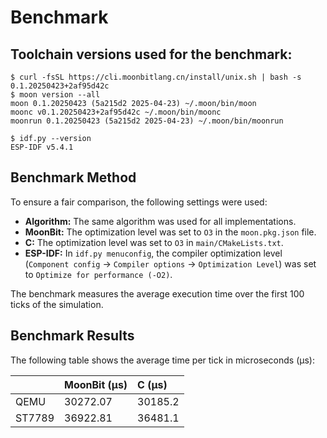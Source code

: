# Benchmark

## Toolchain versions used for the benchmark:

```
$ curl -fsSL https://cli.moonbitlang.cn/install/unix.sh | bash -s 0.1.20250423+2af95d42c
$ moon version --all
moon 0.1.20250423 (5a215d2 2025-04-23) ~/.moon/bin/moon
moonc v0.1.20250423+2af95d42c ~/.moon/bin/moonc
moonrun 0.1.20250423 (5a215d2 2025-04-23) ~/.moon/bin/moonrun

$ idf.py --version                     
ESP-IDF v5.4.1
```

## Benchmark Method

To ensure a fair comparison, the following settings were used:
-   **Algorithm:** The same algorithm was used for all implementations.
-   **MoonBit:** The optimization level was set to `O3` in the `moon.pkg.json` file.
-   **C:** The optimization level was set to `O3` in `main/CMakeLists.txt`.
-   **ESP-IDF:** In `idf.py menuconfig`, the compiler optimization level (`Component config` -> `Compiler options` -> `Optimization Level`) was set to `Optimize for performance (-O2)`.

The benchmark measures the average execution time over the first 100 ticks of the simulation.

## Benchmark Results

The following table shows the average time per tick in microseconds (µs):

|          | MoonBit (µs) | C (µs)   |
| :------- | :----------- | :------- |
| QEMU     | 30272.07     | 30185.2  |
| ST7789   | 36922.81     | 36481.1  |
